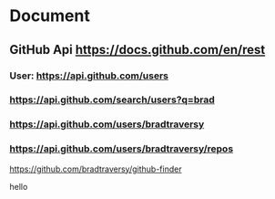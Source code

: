 # Document

## GitHub Api https://docs.github.com/en/rest

### User: https://api.github.com/users

### https://api.github.com/search/users?q=brad

### https://api.github.com/users/bradtraversy

### https://api.github.com/users/bradtraversy/repos

https://github.com/bradtraversy/github-finder


hello 